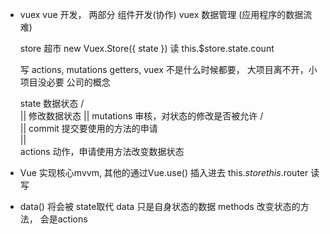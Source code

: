 - vuex
    vue 开发， 两部分
    组件开发(协作)  vuex 数据管理 (应用程序的数据流 难)

    store 超市 new Vuex.Store({
        state
    })
    读 this.$store.state.count

    写 actions, mutations getters,
    vuex 不是什么时候都要， 大项目离不开，小项目没必要
    公司的概念

    state 数据状态
      /\
      || 修改数据状态
      ||
    mutations 审核，对状态的修改是否被允许
      /\
      || commit 提交要使用的方法的申请  
      ||    
    actions 动作，申请使用方法改变数据状态

- Vue 实现核心mvvm, 其他的通过Vue.use() 插入进去
    this.$store
    this.$router
    读
    写

- data() 将会被 state取代
    data 只是自身状态的数据
    methods 改变状态的方法， 会是actions